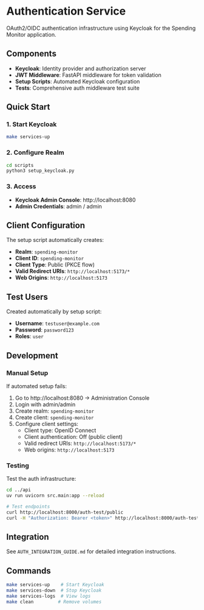 # Authentication Service

OAuth2/OIDC authentication infrastructure using Keycloak for the Spending Monitor application.

## Components

- **Keycloak**: Identity provider and authorization server
- **JWT Middleware**: FastAPI middleware for token validation  
- **Setup Scripts**: Automated Keycloak configuration
- **Tests**: Comprehensive auth middleware test suite

## Quick Start

### 1. Start Keycloak
```bash
make services-up
```

### 2. Configure Realm
```bash
cd scripts
python3 setup_keycloak.py
```

### 3. Access
- **Keycloak Admin Console**: http://localhost:8080
- **Admin Credentials**: admin / admin

## Client Configuration

The setup script automatically creates:
- **Realm**: `spending-monitor`
- **Client ID**: `spending-monitor`  
- **Client Type**: Public (PKCE flow)
- **Valid Redirect URIs**: `http://localhost:5173/*`
- **Web Origins**: `http://localhost:5173`

## Test Users

Created automatically by setup script:
- **Username**: `testuser@example.com`
- **Password**: `password123`
- **Roles**: `user`

## Development

### Manual Setup

If automated setup fails:

1. Go to http://localhost:8080 → Administration Console
2. Login with admin/admin
3. Create realm: `spending-monitor`
4. Create client: `spending-monitor`
5. Configure client settings:
   - Client type: OpenID Connect
   - Client authentication: Off (public client)
   - Valid redirect URIs: `http://localhost:5173/*`
   - Web origins: `http://localhost:5173`

### Testing

Test the auth infrastructure:
```bash
cd ../api
uv run uvicorn src.main:app --reload

# Test endpoints
curl http://localhost:8000/auth-test/public
curl -H "Authorization: Bearer <token>" http://localhost:8000/auth-test/protected
```

## Integration

See `AUTH_INTEGRATION_GUIDE.md` for detailed integration instructions.

## Commands

```bash
make services-up    # Start Keycloak
make services-down  # Stop Keycloak  
make services-logs  # View logs
make clean         # Remove volumes
```
